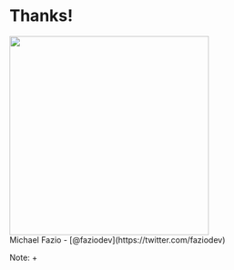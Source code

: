 # Thanks!

<img src="img/jetpack-hero.svg" height="350" />

<br />
Michael Fazio - [@faziodev](https://twitter.com/faziodev)

Note:
+